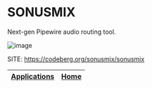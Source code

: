 # SONUSMIX

 Next-gen Pipewire audio routing tool.
 
 ![image](https://codeberg.org/sonusmix/sonusmix/media/branch/main/assets/readme/sonusmix2.png)

 SITE: https://codeberg.org/sonusmix/sonusmix

 | [Applications](https://portable-linux-apps.github.io/apps.html) | [Home](https://portable-linux-apps.github.io)
 | --- | --- |
